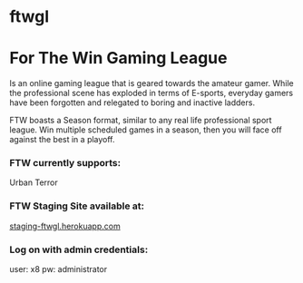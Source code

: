 ftwgl
=====

# For The Win Gaming League

Is an online gaming league that is geared towards the amateur gamer.
While the professional scene has exploded in terms of E-sports, everyday
gamers have been forgotten and relegated to boring and inactive ladders.

FTW boasts a Season format, similar to any real life professional sport league. Win multiple
scheduled games in a season, then you will face off against the best in a
playoff.

### FTW currently supports:
Urban Terror

### FTW Staging Site available at:
[staging-ftwgl.herokuapp.com](staging-ftwgl.herokuapp.com)

### Log on with admin credentials:
user: x8  pw: administrator

